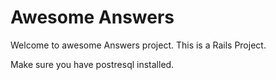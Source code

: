 # Awesome Answers

Welcome to awesome Answers project. This is a Rails Project.

Make sure you have postresql installed.
